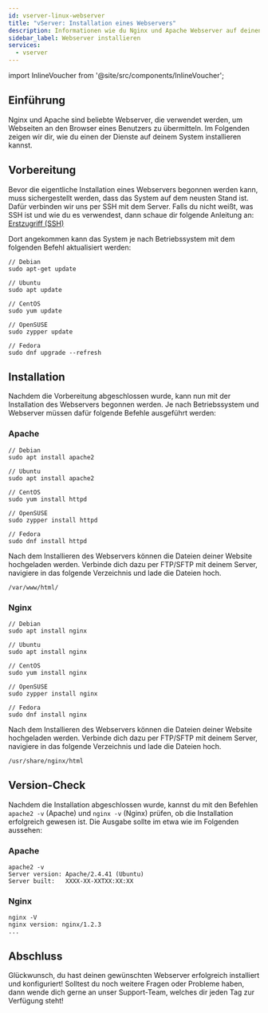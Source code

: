```yaml
---
id: vserver-linux-webserver
title: "vServer: Installation eines Webservers"
description: Informationen wie du Nginx und Apache Webserver auf deinen Linx vServer von ZAP-Hosting installieren kannst - ZAP-Hosting.com Dokumentation
sidebar_label: Webserver installieren
services:
  - vserver
---
```


import InlineVoucher from '@site/src/components/InlineVoucher';

## Einführung

Nginx und Apache sind beliebte Webserver, die verwendet werden, um Webseiten an den Browser eines Benutzers zu übermitteln. Im Folgenden zeigen wir dir, wie du einen der Dienste auf deinem System installieren kannst. 

<InlineVoucher />

## Vorbereitung

Bevor die eigentliche Installation eines Webservers begonnen werden kann, muss sichergestellt werden, dass das System auf dem neusten Stand ist. Dafür verbinden wir uns per SSH mit dem Server. Falls du nicht weißt, was SSH ist und wie du es verwendest, dann schaue dir folgende Anleitung an: [Erstzugriff (SSH)](vserver-linux-ssh.md)

Dort angekommen kann das System je nach Betriebssystem mit dem folgenden Befehl aktualisiert werden:

```
// Debian
sudo apt-get update

// Ubuntu
sudo apt update

// CentOS
sudo yum update

// OpenSUSE
sudo zypper update

// Fedora
sudo dnf upgrade --refresh
```



## Installation

Nachdem die Vorbereitung abgeschlossen wurde, kann nun mit der Installation des Webservers begonnen werden. Je nach Betriebssystem und Webserver müssen dafür folgende Befehle ausgeführt werden:



### Apache

```
// Debian
sudo apt install apache2

// Ubuntu
sudo apt install apache2

// CentOS
sudo yum install httpd

// OpenSUSE
sudo zypper install httpd

// Fedora
sudo dnf install httpd
```

Nach dem Installieren des Webservers können die Dateien deiner Website hochgeladen werden. Verbinde dich dazu per FTP/SFTP mit deinem Server, navigiere in das folgende Verzeichnis und lade die Dateien hoch.

```
/var/www/html/
```



### Nginx

```
// Debian
sudo apt install nginx

// Ubuntu
sudo apt install nginx

// CentOS
sudo yum install nginx

// OpenSUSE
sudo zypper install nginx

// Fedora
sudo dnf install nginx
```

Nach dem Installieren des Webservers können die Dateien deiner Website hochgeladen werden. Verbinde dich dazu per FTP/SFTP mit deinem Server, navigiere in das folgende Verzeichnis und lade die Dateien hoch.

```
/usr/share/nginx/html
```



## Version-Check

Nachdem die Installation abgeschlossen wurde, kannst du mit den Befehlen  `apache2 -v` (Apache) und `nginx -v` (Nginx)  prüfen, ob die Installation erfolgreich gewesen ist. Die Ausgabe sollte im etwa wie im Folgenden aussehen:



### Apache

```
apache2 -v
Server version: Apache/2.4.41 (Ubuntu)
Server built:   XXXX-XX-XXTXX:XX:XX
```



### Nginx

```
nginx -V
nginx version: nginx/1.2.3
...
```


## Abschluss

Glückwunsch, du hast deinen gewünschten Webserver erfolgreich installiert und konfiguriert! Solltest du noch weitere Fragen oder Probleme haben, dann wende dich gerne an unser Support-Team, welches dir jeden Tag zur Verfügung steht! 

<InlineVoucher />
